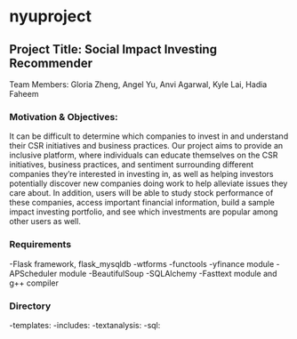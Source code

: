 # nyuproject
## Project Title: Social Impact Investing Recommender 
Team Members: Gloria Zheng, Angel Yu, Anvi Agarwal, Kyle Lai, Hadia Faheem

### Motivation & Objectives: 
It can be difficult to determine which companies to invest in and understand their CSR initiatives and business practices. Our project aims to provide an inclusive platform, where individuals can educate themselves on the CSR initiatives, business practices, and sentiment surrounding different companies they’re interested in investing in, as well as helping investors potentially discover new companies doing work to help alleviate issues they care about. In addition, users will be able to study stock performance of these companies, access important financial information, build a sample impact investing portfolio, and see which investments are popular among other users as well. 

### Requirements
-Flask framework, flask_mysqldb
-wtforms
-functools
-yfinance module
-APScheduler module
-BeautifulSoup
-SQLAlchemy
-Fasttext module and g++ compiler

### Directory
-templates: 
  -includes:
-textanalysis:
-sql:
